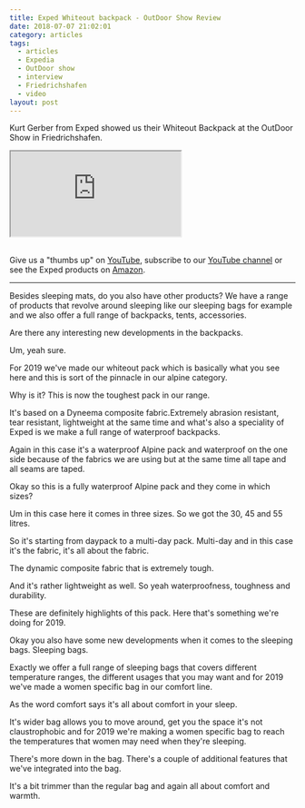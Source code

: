 ```yaml
---
title: Exped Whiteout backpack - OutDoor Show Review
date: 2018-07-07 21:02:01
category: articles
tags:
  - articles
  - Expedia
  - OutDoor show
  - interview
  - Friedrichshafen
  - video
layout: post
---
```


Kurt Gerber from Exped showed us their Whiteout Backpack at the OutDoor Show in Friedrichshafen.

<div class="embed-responsive embed-responsive-16by9">
    <iframe class="embed-responsive-item" src="https://www.youtube.com/embed/v777_RcAbVg"></iframe>
</div>
<br>
<!--more-->

Give us a "thumbs up" on <a href="https://www.youtube.com/watch?v=v777_RcAbVg" rel="nofollow" target="_blank">YouTube</a>, subscribe to our <a rel="nofollow" target="_blank"  href="https://www.youtube.com/channel/UCnO9Q_m9EaOCrHmmQIBVBNw?sub_confirmation=1">YouTube channel</a> or see the Exped products on <a href="https://amzn.to/2MVqijK" rel="nofollow" target="_blank">Amazon</a>.

---

Besides sleeping mats, do you also have other products? We have a range of products that revolve around sleeping like our sleeping bags for example and we also offer a full range of backpacks, tents, accessories.

Are there any interesting new developments in the backpacks.

Um, yeah sure.

For 2019 we've made our whiteout pack which is basically what you see here and this is sort of the pinnacle in our alpine category.

Why is it? This is now the toughest pack in our range.

It's based on a Dyneema composite fabric.Extremely abrasion resistant, tear resistant, lightweight at the same time and what's also a speciality of Exped is we make a full range of waterproof backpacks.

Again in this case it's a waterproof Alpine pack and waterproof on the one side because of the fabrics we are using but at the same
time all tape and all seams are taped.

Okay so this is a fully waterproof Alpine pack and they come in which sizes?

Um in this case here it comes in three sizes. So we got the 30, 45 and 55 litres.

So it's starting from daypack to a multi-day pack. Multi-day and in this case it's the fabric, it's all about
the fabric.

The dynamic composite fabric that is extremely tough.

And it's rather lightweight as well. So yeah waterproofness, toughness and durability.

These are definitely highlights of this pack. Here that's something we're doing for 2019.

Okay you also have some new developments when it comes to the sleeping bags. Sleeping bags.

Exactly we offer a full range of sleeping bags that covers different temperature ranges, the different usages
that you may want and for 2019 we've made a women specific bag in our comfort line.

As the word comfort says it's all about comfort in your sleep.

It's wider bag allows you to move around, get you the space it's not claustrophobic and for 2019 we're making a women specific bag to reach the
temperatures that women may need when they're sleeping.

There's more down in the bag. There's a couple of additional features that we've integrated into the bag.

It's a bit trimmer than the regular bag and again all about comfort and warmth.
